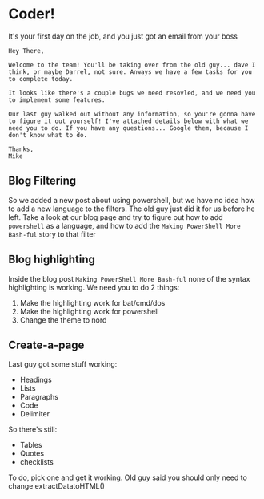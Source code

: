 # Coder!

It's your first day on the job, and you just got an email from your boss

```
Hey There, 

Welcome to the team! You'll be taking over from the old guy... dave I think, or maybe Darrel, not sure. Anways we have a few tasks for you to complete today.

It looks like there's a couple bugs we need resovled, and we need you to implement some features.

Our last guy walked out without any information, so you're gonna have to figure it out yourself! I've attached details below with what we need you to do. If you have any questions... Google them, because I don't know what to do.

Thanks,
Mike
```


## Blog Filtering

So we added a new post about using powershell, but we have no idea how to add a new language to the filters. The old guy just did it for us before he left. Take a look at our blog page and try to figure out how to add `powershell` as a language, and how to add the `Making PowerShell More Bash-ful` story to that filter

## Blog highlighting

Inside the blog post `Making PowerShell More Bash-ful` none of the syntax highlighting is working. We need you to do 2 things:

1. Make the highlighting work for bat/cmd/dos
2. Make the highlighting work for powershell
3. Change the theme to nord

## Create-a-page

Last guy got some stuff working:

- Headings
- Lists
- Paragraphs
- Code
- Delimiter

So there's still:

- Tables
- Quotes
- checklists

To do, pick one and get it working. Old guy said you should only need to change extractDatatoHTML()
